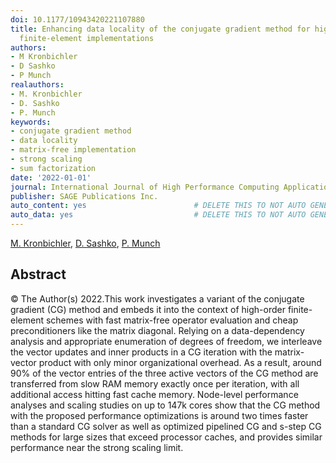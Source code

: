 ```yaml
---
doi: 10.1177/10943420221107880
title: Enhancing data locality of the conjugate gradient method for high-order matrix-free
  finite-element implementations
authors:
- M Kronbichler
- D Sashko
- P Munch
realauthors:
- M. Kronbichler
- D. Sashko
- P. Munch
keywords:
- conjugate gradient method
- data locality
- matrix-free implementation
- strong scaling
- sum factorization
date: '2022-01-01'
journal: International Journal of High Performance Computing Applications
publisher: SAGE Publications Inc.
auto_content: yes                        # DELETE THIS TO NOT AUTO GENERATE CONTENT
auto_data: yes                           # DELETE THIS TO NOT AUTO GENERATE METADATA
---
```

[M. Kronbichler](https://www.scopus.com/authid/detail.uri?authorId=56998515600), [D. Sashko](https://www.scopus.com/authid/detail.uri?authorId=57305346800), [P. Munch](https://www.scopus.com/authid/detail.uri?authorId=57216864302)

## Abstract
© The Author(s) 2022.This work investigates a variant of the conjugate gradient (CG) method and embeds it into the context of high-order finite-element schemes with fast matrix-free operator evaluation and cheap preconditioners like the matrix diagonal. Relying on a data-dependency analysis and appropriate enumeration of degrees of freedom, we interleave the vector updates and inner products in a CG iteration with the matrix-vector product with only minor organizational overhead. As a result, around 90% of the vector entries of the three active vectors of the CG method are transferred from slow RAM memory exactly once per iteration, with all additional access hitting fast cache memory. Node-level performance analyses and scaling studies on up to 147k cores show that the CG method with the proposed performance optimizations is around two times faster than a standard CG solver as well as optimized pipelined CG and s-step CG methods for large sizes that exceed processor caches, and provides similar performance near the strong scaling limit.
